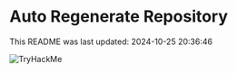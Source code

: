 # Auto Regenerate Repository

This README was last updated: 2024-10-25 20:36:46

 ![TryHackMe](https://tryhackme.com/badge/533634)